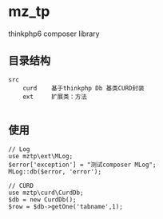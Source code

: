 # mz_tp
thinkphp6 composer library

## 目录结构
~~~
src
    curd    基于thinkphp Db 基类CURD封装
    ext     扩展类：方法
    
~~~

## 使用
```
// Log
use mztp\ext\MLog;
$error['exception'] = "测试composer MLog";
MLog::db($error, 'error');

// CURD
use mztp\curd\CurdDb;
$db = new CurdDb();
$row = $db->getOne('tabname',1);

```